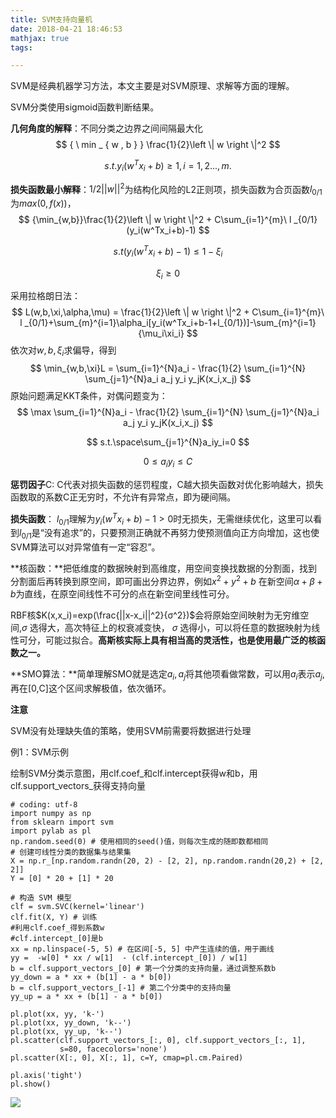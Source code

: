 ```yaml
---
title: SVM支持向量机
date: 2018-04-21 18:46:53
mathjax: true
tags:

---
```


SVM是经典机器学习方法，本文主要是对SVM原理、求解等方面的理解。

<!-- more -->

SVM分类使用sigmoid函数判断结果。

**几何角度的解释**：不同分类之边界之间间隔最大化
$$
 { \ min _ { w , b } } \frac{1}{2}\left \| w \right \|^2
$$

$$
s . t .  y_i(w^Tx_i+b)\geqslant 1 , i=1,2...,m.
$$

**损失函数最小解释**：$1/2||w||^2$为结构化风险的L2正则项，损失函数为合页函数$l_{0/1}$为$max(0,f(x))$，
$$
{\min_{w,b}}\frac{1}{2}\left \| w \right \|^2 + C\sum_{i=1}^{m}\ l _{0/1}(y_i(w^Tx_i+b)-1)
$$

$$
s.t     (y_i(w^Tx_i+b)-1)\leqslant 1-\xi _i
$$

$$
\xi _ i \geqslant 0
$$

采用拉格朗日法：
$$
L(w,b,\xi,\alpha,\mu) = \frac{1}{2}\left \| w \right \|^2 + C\sum_{i=1}^{m}\ l _{0/1}+\sum_{m}^{i=1}\alpha_i[y_i(w^Tx_i+b-1+l_{0/1})]-\sum_{m}^{i=1}{\mu_i\xi_i}
$$
依次对$w,b,\xi_i$求偏导，得到
$$
\min_{w,b,\xi}L = \sum_{i=1}^{N}a_i - \frac{1}{2} \sum_{i=1}^{N} \sum_{j=1}^{N}a_i a_j y_i y_jK(x_i,x_j)
$$
原始问题满足KKT条件，对偶问题变为：
$$
\max \sum_{i=1}^{N}a_i - \frac{1}{2} \sum_{i=1}^{N} \sum_{j=1}^{N}a_i a_j y_i y_jK(x_i,x_j)
$$

$$
s.t.\space\sum_{j=1}^{N}a_iy_i=0
$$

$$
0 \leqslant a_iy_i \leqslant C
$$

**惩罚因子**C: C代表对损失函数的惩罚程度，C越大损失函数对优化影响越大，损失函数取的系数C正无穷时，不允许有异常点，即为硬间隔。

**损失函数**： $l_{0/1}$理解为$y_i(w^Tx_i+b)-1>0$时无损失，无需继续优化，这里可以看到$l_{0/1}$是“没有追求”的，只要预测正确就不再努力使预测值向正方向增加，这也使SVM算法可以对异常值有一定“容忍”。

**核函数：**把低维度的数据映射到高维度，用空间变换找数据的分割面，找到分割面后再转换到原空间，即可画出分界边界，例如$x^2+y^2+b$ 在新空间$\alpha+\beta+b$为直线，在原空间线性不可分的点在新空间里线性可分。

RBF核$K(x,x_i)=exp(\frac{||x-x_i||^2}{σ^2})$会将原始空间映射为无穷维空间,$σ$ 选得大，高次特征上的权衰减变快， *σ* 选得小，可以将任意的数据映射为线性可分，可能过拟合。**高斯核实际上具有相当高的灵活性，也是使用最广泛的核函数之一。**

**SMO算法：**简单理解SMO就是选定$a_i,a_j$将其他项看做常数，可以用$a_i$表示$a_j$,再在[0,C]这个区间求解极值，依次循环。

**注意**

SVM没有处理缺失值的策略，使用SVM前需要将数据进行处理

例1：SVM示例

绘制SVM分类示意图，用clf.coef_和clf.intercept获得w和b，用clf.support_vectors_获得支持向量

```
# coding: utf-8
import numpy as np
from sklearn import svm
import pylab as pl
np.random.seed(0) # 使用相同的seed()值，则每次生成的随即数都相同
# 创建可线性分类的数据集与结果集
X = np.r_[np.random.randn(20, 2) - [2, 2], np.random.randn(20,2) + [2, 2]]
Y = [0] * 20 + [1] * 20

# 构造 SVM 模型
clf = svm.SVC(kernel='linear')
clf.fit(X, Y) # 训练 
#利用clf.coef_得到系数w
#clf.intercept_[0]是b
xx = np.linspace(-5, 5) # 在区间[-5, 5] 中产生连续的值，用于画线
yy =  -w[0] * xx / w[1]  - (clf.intercept_[0]) / w[1]
b = clf.support_vectors_[0] # 第一个分类的支持向量，通过调整系数b
yy_down = a * xx + (b[1] - a * b[0])
b = clf.support_vectors_[-1] # 第二个分类中的支持向量
yy_up = a * xx + (b[1] - a * b[0])

pl.plot(xx, yy, 'k-')
pl.plot(xx, yy_down, 'k--')
pl.plot(xx, yy_up, 'k--')
pl.scatter(clf.support_vectors_[:, 0], clf.support_vectors_[:, 1],
           s=80, facecolors='none')
pl.scatter(X[:, 0], X[:, 1], c=Y, cmap=pl.cm.Paired)

pl.axis('tight')
pl.show()
```

![](D:\blog\source\_posts\SVM支持向量机\下载.png)

